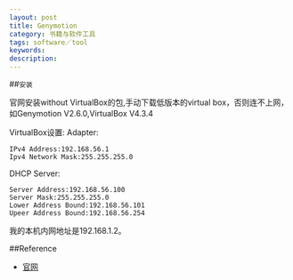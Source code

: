 ```yaml
---
layout: post
title: Genymotion
category: 书籍与软件工具
tags: software／tool
keywords: 
description: 
---
```


##`安装`

官网安装without VirtualBox的包,手动下载低版本的virtual box，否则连不上网，如Genymotion V2.6.0,VirtualBox V4.3.4

VirtualBox设置:
Adapter:

	IPv4 Address:192.168.56.1
	Ipv4 Network Mask:255.255.255.0
DHCP Server:

	Server Address:192.168.56.100
	Server Mask:255.255.255.0
	Lower Address Bound:192.168.56.101
	Upeer Address Bound:192.168.56.254

我的本机内网地址是192.168.1.2。

##Reference

* [官网](https://www.genymotion.com/download/)